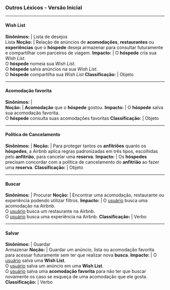 ### Outros Léxicos - Versão Inicial

***
#### Wish List

**Sinônimos:** |  Lista de desejos<br>Lista
**Noção:** | Relação de anúncios de **acomodações**, **restaurantes** ou **experiências** que o **hóspede** deseja armazenar para consultar futuramente e compartilhar com parceiros de viagem.
**Impacto:** | O **hóspede** cria sua *Wish List*.<br>O **hóspede** nomeia sua *Wish List*.<br>O **hóspede** salva anúncios na sua *Wish List*.<br> O **hóspede** compartilha sua *Wish List*
**Classificação:** | Objeto

***

#### Acomodação favorita

**Sinônimos:** |  
**Noção:** | **Acomodação** que o **hóspede** gostou.
**Impacto:** | O **hóspede** salva sua acomodação favorita.<br>O **hóspede** consulta suas acomodações favoritas
**Classificação:** | Objeto

***

#### Política de Cancelamento

**Sinônimos:** |
**Noção:** | Para proteger tantos os **anfitriões** quanto os **hóspedes**, a Airbnb aplica regras padronizadas em três tipos, escolhidas pelo **anfitrião**, para cancelar uma **reserva**.
**Impacto:** | Os **hóspedes** precisam concordar com a política de cancelamento do **anfitrião** ao fazer uma **reserva**.
**Classificação:** | Objeto

***

#### Buscar

**Sinônimos:** | Procurar
**Noção:** | Encontrar uma acomodação, restaurante ou experiência podendo utilizar filtros.
**Impacto:** | O [usuário](lex_geral.md#USUARIO) busca uma acomodação na Airbnb.<br>O [usuário](lex_geral.md#USUARIO) busca um restaurante na Airbnb.<br>O [usuário](lex_geral.md#USUARIO) busca uma experiência na Airbnb.
**Classificação:** | Verbo

***

#### Salvar

**Sinônimos:** | Guardar<br>Armazenar
**Noção:** | Guardar um anúncio, lista ou acomodação favorita para acessar futuramente sem ter que realizar nova **busca**.
**Impacto:** | O [usuário](lex_geral.md#USUARIO) salva uma **Wish List**.<br>O [usuário](lex_geral.md#USUARIO) salva um anúncio em uma **Wish List**.<br>O [usuário](lex_geral.md#USUARIO) salva uma **acomodação favorita** para não ter que buscar novamente os caso se esqueça de uma acomodação que ele gosta.
**Classificação:** | Verbo
